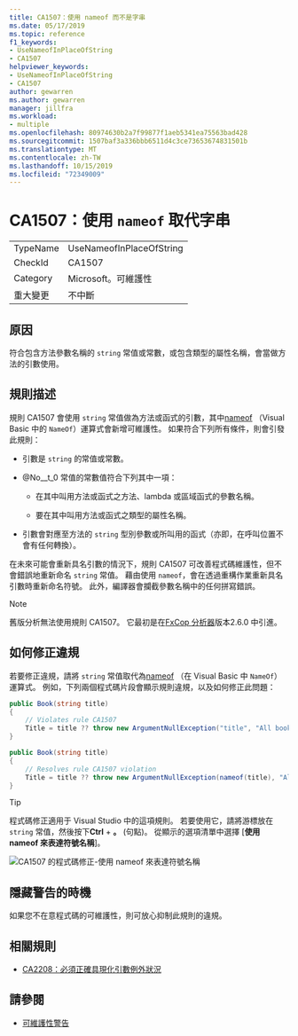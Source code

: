 ```yaml
---
title: CA1507：使用 nameof 而不是字串
ms.date: 05/17/2019
ms.topic: reference
f1_keywords:
- UseNameofInPlaceOfString
- CA1507
helpviewer_keywords:
- UseNameofInPlaceOfString
- CA1507
author: gewarren
ms.author: gewarren
manager: jillfra
ms.workload:
- multiple
ms.openlocfilehash: 80974630b2a7f99877f1aeb5341ea75563bad428
ms.sourcegitcommit: 1507baf3a336bbb6511d4c3ce73653674831501b
ms.translationtype: MT
ms.contentlocale: zh-TW
ms.lasthandoff: 10/15/2019
ms.locfileid: "72349009"
---
```

# <a name="ca1507-use-nameof-in-place-of-string"></a>CA1507：使用 `nameof` 取代字串

|||
|-|-|
|TypeName|UseNameofInPlaceOfString|
|CheckId|CA1507|
|Category|Microsoft。可維護性|
|重大變更|不中斷|

## <a name="cause"></a>原因

符合包含方法參數名稱的 `string` 常值或常數，或包含類型的屬性名稱，會當做方法的引數使用。

## <a name="rule-description"></a>規則描述

規則 CA1507 會使用 `string` 常值做為方法或函式的引數，其中[nameof](/dotnet/csharp/language-reference/keywords/nameof) （Visual Basic 中的 `NameOf`）運算式會新增可維護性。 如果符合下列所有條件，則會引發此規則：

- 引數是 `string` 的常值或常數。

- @No__t_0 常值的常數值符合下列其中一項：

  - 在其中叫用方法或函式之方法、lambda 或區域函式的參數名稱。

  - 要在其中叫用方法或函式之類型的屬性名稱。

- 引數會對應至方法的 `string` 型別參數或所叫用的函式（亦即，在呼叫位置不會有任何轉換）。

在未來可能會重新具名引數的情況下，規則 CA1507 可改善程式碼維護性，但不會錯誤地重新命名 `string` 常值。 藉由使用 `nameof`，會在透過重構作業重新具名引數時重新命名符號。 此外，編譯器會攔截參數名稱中的任何拼寫錯誤。

> [!NOTE]
> 舊版分析無法使用規則 CA1507。 它最初是在[FxCop 分析器](https://www.nuget.org/packages/Microsoft.CodeAnalysis.FxCopAnalyzers)版本2.6.0 中引進。

## <a name="how-to-fix-violations"></a>如何修正違規

若要修正違規，請將 `string` 常值取代為[nameof](/dotnet/csharp/language-reference/keywords/nameof) （在 Visual Basic 中 `NameOf`）運算式。 例如，下列兩個程式碼片段會顯示規則違規，以及如何修正此問題：

```csharp
public Book(string title)
{
    // Violates rule CA1507
    Title = title ?? throw new ArgumentNullException("title", "All books must have a title.");
}
```

```csharp
public Book(string title)
{
    // Resolves rule CA1507 violation
    Title = title ?? throw new ArgumentNullException(nameof(title), "All books must have a title.");
}
```

> [!TIP]
> 程式碼修正適用于 Visual Studio 中的這項規則。 若要使用它，請將游標放在 `string` 常值，然後按下**Ctrl** + **。** (句點)。 從顯示的選項清單中選擇 [**使用 nameof 來表達符號名稱**]。
>
> ![CA1507 的程式碼修正-使用 nameof 來表達符號名稱](media/ca1507-code-fix.PNG)

## <a name="when-to-suppress-warnings"></a>隱藏警告的時機

如果您不在意程式碼的可維護性，則可放心抑制此規則的違規。

## <a name="related-rules"></a>相關規則

- [CA2208：必須正確具現化引數例外狀況](ca2208.md)

## <a name="see-also"></a>請參閱

- [可維護性警告](../code-quality/maintainability-warnings.md)

